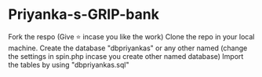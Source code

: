 # Priyanka-s-GRIP-bank
Fork the respo (Give ⭐ incase you like the work) 
Clone the repo in your local machine. 
Create the database "dbpriyankas" or any other named (change the settings in spin.php incase you create other named database)
Import the tables by using "dbpriyankas.sql"
